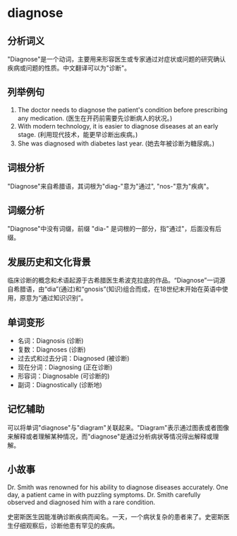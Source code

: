 # diagnose

## 分析词义

  

"Diagnose"是一个动词，主要用来形容医生或专家通过对症状或问题的研究确认疾病或问题的性质。中文翻译可以为"诊断"。

  

## 列举例句

  

1.  The doctor needs to diagnose the patient's condition before prescribing any medication. (医生在开药前需要先诊断病人的状况。)
2.  With modern technology, it is easier to diagnose diseases at an early stage. (利用现代技术，能更早诊断出疾病。)
3.  She was diagnosed with diabetes last year. (她去年被诊断为糖尿病。)

  

## 词根分析

  

"Diagnose"来自希腊语，其词根为"diag-"意为"通过", "nos-"意为"疾病"。

  

## 词缀分析

  

"Diagnose"中没有词缀，前缀 "dia-" 是词根的一部分，指"通过"，后面没有后缀。

  

## 发展历史和文化背景

  

临床诊断的概念和术语起源于古希腊医生希波克拉底的作品。“Diagnose”一词源自希腊语，由“dia”(通过)和“gnosis”(知识)组合而成，在18世纪末开始在英语中使用，原意为“通过知识识别”。

  

## 单词变形

  

*   名词：Diagnosis (诊断)
*   复数：Diagnoses (诊断)
*   过去式和过去分词：Diagnosed (被诊断)
*   现在分词：Diagnosing (正在诊断)
*   形容词：Diagnosable (可诊断的)
*   副词：Diagnostically (诊断地)

  

## 记忆辅助

  

可以将单词"diagnose"与"diagram"关联起来。"Diagram"表示通过图表或者图像来解释或者理解某种情况，而"diagnose"是通过分析病状等情况得出解释或理解。

  

## 小故事

  

Dr. Smith was renowned for his ability to diagnose diseases accurately. One day, a patient came in with puzzling symptoms. Dr. Smith carefully observed and diagnosed him with a rare condition.

  

史密斯医生因能准确诊断疾病而闻名。一天，一个病状复杂的患者来了。史密斯医生仔细观察后，诊断他患有罕见的疾病。
